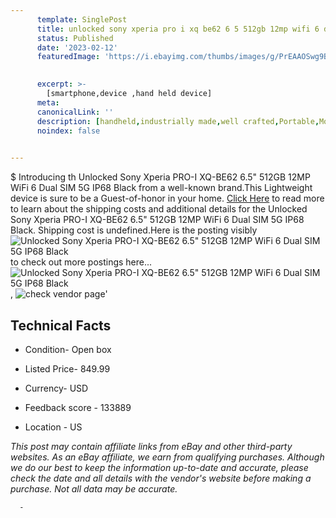 ```yaml
---
      template: SinglePost
      title: unlocked sony xperia pro i xq be62 6 5 512gb 12mp wifi 6 dual sim 5g ip68 black
      status: Published
      date: '2023-02-12'
      featuredImage: 'https://i.ebayimg.com/thumbs/images/g/PrEAAOSwg9Bif9Si/s-l225.jpg'
       

      excerpt: >-
        [smartphone,device ,hand held device]
      meta:
      canonicalLink: ''
      description: [handheld,industrially made,well crafted,Portable,Mobile,Compact,Convenient,Lightweight,Maneuverable,Man-portable,Miniature,Carriable,Hand-held,Light,Holdable,Transportable,Mobile device,Pocket-sized,On-the-go,Wireless,Cordless,Compact size,Convenient size, smartphone,device ,hand held device]
      noindex: false
      

---
```

$
      Introducing th Unlocked Sony Xperia PRO-I XQ-BE62 6.5" 512GB 12MP WiFi 6 Dual SIM 5G IP68 Black from a well-known brand.This Lightweight device  is sure to be a Guest-of-honor in your home. [Click Here](https://www.ebay.com/itm/325185606294?hash=item4bb6929296%3Ag%3APrEAAOSwg9Bif9Si&mkevt=1&mkcid=1&mkrid=711-53200-19255-0&campid=%253CePNCampaignId%253E&customid=%253CreferenceId%253E&toolid=10049) to read more to learn about the shipping costs and additional details for the Unlocked Sony Xperia PRO-I XQ-BE62 6.5" 512GB 12MP WiFi 6 Dual SIM 5G IP68 Black. Shipping cost is undefined.Here is the posting visibly ![Unlocked Sony Xperia PRO-I XQ-BE62 6.5" 512GB 12MP WiFi 6 Dual SIM 5G IP68 Black](https://i.ebayimg.com/thumbs/images/g/PrEAAOSwg9Bif9Si/s-l225.jpg) to check out more postings here... ![Unlocked Sony Xperia PRO-I XQ-BE62 6.5" 512GB 12MP WiFi 6 Dual SIM 5G IP68 Black](https://i.ebayimg.com/images/g/PrEAAOSwg9Bif9Si/s-l1600.jpg), ![check vendor page](https://origin-galleryplus.ebayimg.com/ws/web/325185606294_2_0_1/225x225.jpg,https://origin-galleryplus.ebayimg.com/ws/web/325185606294_3_0_1/225x225.jpg)'

      

 ## Technical Facts 



     
      

 - Condition- Open box 


      

 - Listed Price- 849.99 


      

 - Currency- USD 


      

 - Feedback score - 133889 


      

 - Location - US 


      
      

 *_This post may contain affiliate links from eBay and other third-party websites. As an eBay affiliate, we earn from qualifying purchases. Although we do our best to keep the information up-to-date and accurate, please check the date and all details with the vendor's website before making a purchase. Not all data may be accurate._*




      -
